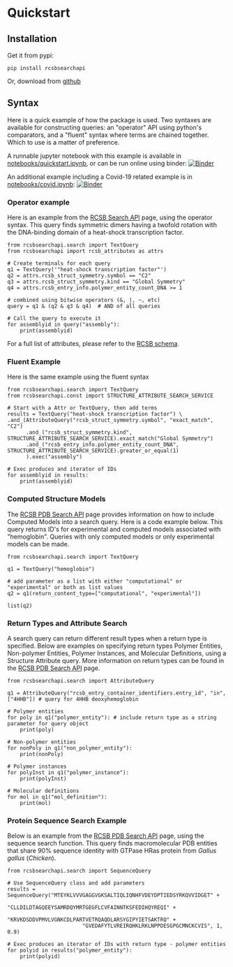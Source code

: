 # Quickstart

## Installation

Get it from pypi:

    pip install rcsbsearchapi

Or, download from [github](https://github.com/rcsb/py-rcsbsearchapi)

## Syntax

Here is a quick example of how the package is used. Two syntaxes are available for
constructing queries: an "operator" API using python's comparators, and a "fluent"
syntax where terms are chained together. Which to use is a matter of preference.

A runnable jupyter notebook with this example is available in [notebooks/quickstart.ipynb](notebooks/quickstart.ipynb), or can be run online using binder:
[![Binder](https://mybinder.org/badge_logo.svg)](https://mybinder.org/v2/gh/rcsb/py-rcsbsearchapi/master?labpath=notebooks%2Fquickstart.ipynb)

An additional example including a Covid-19 related example is in [notebooks/covid.ipynb](notebooks/covid.ipynb):
[![Binder](https://mybinder.org/badge_logo.svg)](https://mybinder.org/v2/gh/rcsb/py-rcsbsearchapi/master?labpath=notebooks%2Fcovid.ipynb)

### Operator example

Here is an example from the [RCSB Search
API](http://search.rcsb.org/#search-example-1) page, using the operator syntax. This
query finds symmetric dimers having a twofold rotation with the DNA-binding domain of
a heat-shock transcription factor.

    from rcsbsearchapi.search import TextQuery
    from rcsbsearchapi import rcsb_attributes as attrs

    # Create terminals for each query
    q1 = TextQuery('"heat-shock transcription factor"')
    q2 = attrs.rcsb_struct_symmetry.symbol == "C2"
    q3 = attrs.rcsb_struct_symmetry.kind == "Global Symmetry"
    q4 = attrs.rcsb_entry_info.polymer_entity_count_DNA >= 1

    # combined using bitwise operators (&, |, ~, etc)
    query = q1 & (q2 & q3 & q4)  # AND of all queries

    # Call the query to execute it
    for assemblyid in query("assembly"):
        print(assemblyid)

For a full list of attributes, please refer to the [RCSB
schema](http://search.rcsb.org/rcsbsearch/v2/metadata/schema).

### Fluent Example

Here is the same example using the fluent syntax

    from rcsbsearchapi.search import TextQuery
    from rcsbsearchapi.const import STRUCTURE_ATTRIBUTE_SEARCH_SERVICE

    # Start with a Attr or TextQuery, then add terms
    results = TextQuery("heat-shock transcription factor") \
    .and_(AttributeQuery("rcsb_struct_symmetry.symbol", "exact_match", "C2")
          .and_("rcsb_struct_symmetry.kind", STRUCTURE_ATTRIBUTE_SEARCH_SERVICE).exact_match("Global Symmetry")
          .and_("rcsb_entry_info.polymer_entity_count_DNA", STRUCTURE_ATTRIBUTE_SEARCH_SERVICE).greater_or_equal(1)
          ).exec("assembly")
    
    # Exec produces and iterator of IDs
    for assemblyid in results:
        print(assemblyid)

### Computed Structure Models

The [RCSB PDB Search API](https://search.rcsb.org/#results_content_type)
page provides information on how to include Computed Models into a search query. Here is a code example below.
This query returns ID's for experimental and computed models associated with "hemoglobin". 
Queries with only computed models or only experimental models can be made.
    
    from rcsbsearchapi.search import TextQuery
    
    q1 = TextQuery("hemoglobin")
    
    # add parameter as a list with either "computational" or "experimental" or both as list values
    q2 = q1(return_content_type=["computational", "experimental"])
    
    list(q2)

### Return Types and Attribute Search

A search query can return different result types when a return type is specified. 
Below are examples on specifying return types Polymer Entities,
Non-polymer Entities, Polymer Instances, and Molecular Definitions, using a Structure Attribute query. 
More information on return types can be found in the 
[RCSB PDB Search API](https://search.rcsb.org/#building-search-request) page.

    from rcsbsearchapi.search import AttributeQuery

    q1 = AttributeQuery("rcsb_entry_container_identifiers.entry_id", "in", ["4HHB"]) # query for 4HHB deoxyhemoglobin

    # Polymer entities
    for poly in q1("polymer_entity"): # include return type as a string parameter for query object
        print(poly)
    
    # Non-polymer entities
    for nonPoly in q1("non_polymer_entity"):
        print(nonPoly)
    
    # Polymer instances
    for polyInst in q1("polymer_instance"):
        print(polyInst)
    
    # Molecular definitions
    for mol in q1("mol_definition"):
        print(mol)

### Protein Sequence Search Example

Below is an example from the [RCSB PDB Search API](https://search.rcsb.org/#search-example-3) page, 
using the sequence search function.
This query finds macromolecular PDB entities that share 90% sequence identity with
GTPase HRas protein from *Gallus gallus* (*Chicken*).

    from rcsbsearchapi.search import SequenceQuery

    # Use SequenceQuery class and add parameters
    results = SequenceQuery("MTEYKLVVVGAGGVGKSALTIQLIQNHFVDEYDPTIEDSYRKQVVIDGET" +
                            "CLLDILDTAGQEEYSAMRDQYMRTGEGFLCVFAINNTKSFEDIHQYREQI" +
                            "KRVKDSDDVPMVLVGNKCDLPARTVETRQAQDLARSYGIPYIETSAKTRQ" +
                            "GVEDAFYTLVREIRQHKLRKLNPPDESGPGCMNCKCVIS", 1, 0.9)
    
    # Exec produces an iterator of IDs with return type - polymer entities
    for polyid in results("polymer_entity"):
        print(polyid)
